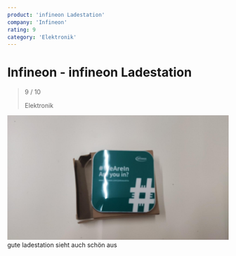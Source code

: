 ```yaml
---
product: 'infineon Ladestation'
company: 'Infineon'
rating: 9
category: 'Elektronik'
---
```


# Infineon - infineon Ladestation
>
> 9 / 10
>
> Elektronik

![infineon Ladestation](./assets/infineon-infineon-ladestation-00b819ec-0730-437f-86e4-d0ccbb54434b.jpg)
gute ladestation sieht auch schön aus
